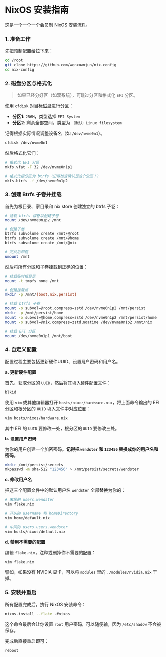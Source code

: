 # NixOS 安装指南

这是一个一个一个会员制 NixOS 安装流程。

### 1. 准备工作

先把预制配置给拉下来：

```bash
cd /root
git clone https://github.com/wenxuanjun/nix-config
cd nix-config
```

### 2. 磁盘分区与格式化

> 如果已经分好区（如双系统），可跳过分区和格式化 `EFI` 分区。

使用 `cfdisk` 对目标磁盘进行分区：

*   **分区1**: `256M`，类型选择 `EFI System`
*   **分区2**: 剩余全部空间，类型为 `（默认）Linux filesystem`

记得根据实际情况调整设备名（如 `/dev/nvme0n1`）。

```bash
cfdisk /dev/nvme0n1
```

然后格式化它们：

```bash
# 格式化 EFI 分区
mkfs.vfat -F 32 /dev/nvme0n1p1

# 格式化根分区为 btrfs（记得检查确认是这个分区！）
mkfs.btrfs -f /dev/nvme0n1p2
```

### 3. 创建 Btrfs 子卷并挂载

首先为根目录、家目录和 nix store 创建独立的 btrfs 子卷：

```bash
# 挂载 btrfs 根卷以创建子卷
mount /dev/nvme0n1p2 /mnt

# 创建子卷
btrfs subvolume create /mnt/@root
btrfs subvolume create /mnt/@home
btrfs subvolume create /mnt/@nix

# 完成后卸载
umount /mnt
```

然后将所有分区和子卷挂载到正确的位置：

```bash
# 挂载临时根目录
mount -t tmpfs none /mnt

# 创建挂载点
mkdir -p /mnt/{boot,nix,persist}

# 挂载 btrfs 子卷
mount -o subvol=@root,compress=zstd /dev/nvme0n1p2 /mnt/persist
mkdir -p /mnt/persist/home
mount -o subvol=@home,compress=zstd /dev/nvme0n1p2 /mnt/persist/home
mount -o subvol=@nix,compress=zstd,noatime /dev/nvme0n1p2 /mnt/nix

# 挂载 EFI 分区
mount /dev/nvme0n1p1 /mnt/boot
```

### 4. 自定义配置

配置过程主要包括更新硬件UUID、设置用户密码和用户名。

**a. 更新硬件配置**

首先，获取分区的 `UUID`，然后将其填入硬件配置文件：

```bash
blkid
```

使用 `vim` 或其他编辑器打开 `hosts/nixos/hardware.nix`，将上面命令输出的 EFI 分区和根分区的 `UUID` 填入文件中对应位置：

```bash
vim hosts/nixos/hardware.nix
```

其中 EFI 的 `UUID` 要修改一处，根分区的 `UUID` 要修改三处。

**b. 设置用户密码**

为你的用户创建一个加密密码。**记得把 `wendster` 和 `123456` 替换成你的用户名和密码**。

```bash
mkdir /mnt/persist/secrets
mkpasswd -m sha-512 "123456" > /mnt/persist/secrets/wendster
```

**c. 修改用户名**

把这三个配置文件中的默认用户名 `wendster` 全部替换为你的：

```bash
# 末尾的 users.wendster
vim flake.nix

# 开头的 username 和 homeDirectory
vim home/default.nix

# 中间的 users.users.wendster
vim hosts/nixos/default.nix
```

**d. 禁用不需要的配置**

编辑 `flake.nix`，注释或删掉你不需要的配置：

```bash
vim flake.nix
```

譬如，如果没有 NVIDIA 显卡，可以将 `modules` 里的 `./modules/nvidia.nix` 干掉。

### 5. 安装并重启

所有配置完成后，执行 NixOS 安装命令：

```bash
nixos-install --flake .#nixos
```

这个命令最后会让你设置 `root` 用户密码。可以随便输，因为 `/etc/shadow` 不会被保存。

完成后直接重启即可：

```bash
reboot
```
